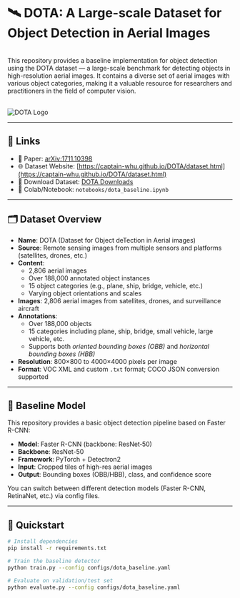 # 🛰️ DOTA: A Large-scale Dataset for Object Detection in Aerial Images

<br>
This repository provides a baseline implementation for object detection using the DOTA dataset — a large-scale benchmark for detecting objects in high-resolution aerial images.
It contains a diverse set of aerial images with various object categories, making it a valuable resource for researchers and practitioners in the field of computer vision.
<br>
<br>

![DOTA Logo](https://datasetninja.com/github/dataset-ninja/dota/main/visualizations/poster.png?width=800)

---

## 🔗 Links

- 📄 Paper: [arXiv:1711.10398](https://arxiv.org/abs/1711.10398)
- 🌐 Dataset Website: [https://captain-whu.github.io/DOTA/dataset.html](https://captain-whu.github.io/DOTA/dataset.html)
- 💾 Download Dataset: [DOTA Downloads](https://captain-whu.github.io/DOTA/dataset.html#download)
- 📓 Colab/Notebook: `notebooks/dota_baseline.ipynb`

---

## 🗂️ Dataset Overview

- **Name**: DOTA (Dataset for Object deTection in Aerial images)
- **Source**: Remote sensing images from multiple sensors and platforms (satellites, drones, etc.)
- **Content**:
  - 2,806 aerial images
  - Over 188,000 annotated object instances
  - 15 object categories (e.g., plane, ship, bridge, vehicle, etc.)
  - Varying object orientations and scales
- **Images**: 2,806 aerial images from satellites, drones, and surveillance aircraft
- **Annotations**:
  - Over 188,000 objects
  - 15 categories including plane, ship, bridge, small vehicle, large vehicle, etc.
  - Supports both *oriented bounding boxes (OBB)* and *horizontal bounding boxes (HBB)*
- **Resolution**: 800×800 to 4000×4000 pixels per image
- **Format**: VOC XML and custom `.txt` format; COCO JSON conversion supported

---

## 🧩 Baseline Model

This repository provides a basic object detection pipeline based on Faster R-CNN:

- **Model**: Faster R-CNN (backbone: ResNet‑50)
- **Backbone**: ResNet-50
- **Framework**: PyTorch + Detectron2
- **Input**: Cropped tiles of high-res aerial images
- **Output**: Bounding boxes (OBB/HBB), class, and confidence score

You can switch between different detection models (Faster R-CNN, RetinaNet, etc.) via config files.

---

## 🚀 Quickstart

```bash
# Install dependencies
pip install -r requirements.txt

# Train the baseline detector
python train.py --config configs/dota_baseline.yaml

# Evaluate on validation/test set
python evaluate.py --config configs/dota_baseline.yaml
